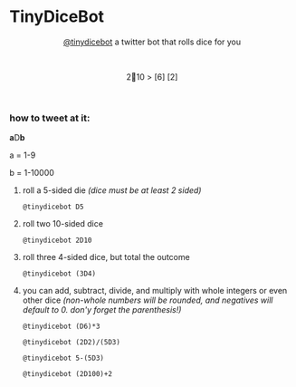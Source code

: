 # TinyDiceBot
<p align="center">
<a href="https://twitter.com/TinyDiceBot">@tinydicebot</a>
a twitter bot that rolls dice for you
</p><br>

<p align="center">
2🎲10 > [6] [2]
</p><br>

<h3>how to tweet at it:</h3>

**a**D**b**

a = 1-9

b = 1-10000

1. roll a 5-sided die *(dice must be at least 2 sided)*

    `@tinydicebot D5`

2. roll two 10-sided dice

    `@tinydicebot 2D10`

3. roll three 4-sided dice, but total the outcome

    `@tinydicebot (3D4)`

4. you can add, subtract, divide, and multiply with whole integers or even other dice *(non-whole numbers will be rounded, and negatives will default to 0. don'y forget the parenthesis!)*

    `@tinydicebot (D6)*3` 
   
    `@tinydicebot (2D2)/(5D3)`
    
    `@tinydicebot 5-(5D3)`
    
    `@tinydicebot (2D100)+2`
